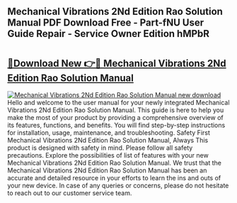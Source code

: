## Mechanical Vibrations 2Nd Edition Rao Solution Manual PDF Download Free - Part-fNU User Guide Repair - Service Owner Edition hMPbR

# <h2><a href="http://bc78726.oget.top/?id=Mechanical+Vibrations+2Nd+Edition+Rao+Solution+Manual">🔗Download New 👉🔴 Mechanical Vibrations 2Nd Edition Rao Solution Manual</a></h2>

[![Mechanical Vibrations 2Nd Edition Rao Solution Manual new download](https://i.imgur.com/5g1atiW.png)](http://bc78726.oget.top/?id=Mechanical+Vibrations+2Nd+Edition+Rao+Solution+Manual)
Hello and welcome to the user manual for your newly integrated Mechanical Vibrations 2Nd Edition Rao Solution Manual. This guide is here to help you make the most of your product by providing a comprehensive overview of its features, functions, and benefits. You will find step-by-step instructions for installation, usage, maintenance, and troubleshooting. Safety First Mechanical Vibrations 2Nd Edition Rao Solution Manual, Always This product is designed with safety in mind. Please follow all safety precautions. Explore the possibilities of list of features with your new Mechanical Vibrations 2Nd Edition Rao Solution Manual. We trust that the Mechanical Vibrations 2Nd Edition Rao Solution Manual has been an accurate and detailed resource in your efforts to learn the ins and outs of your new device. In case of any queries or concerns, please do not hesitate to reach out to our customer service team.

